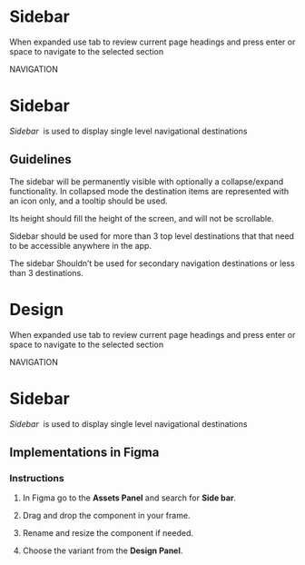 # Sidebar

When expanded use tab to review current page headings and press enter or space to navigate to the selected section

NAVIGATION

# Sidebar

_Sidebar_  is used to display single level navigational destinations

## Guidelines

The sidebar will be permanently visible with optionally a collapse/expand functionality. In collapsed mode the destination items are represented with an icon only, and a tooltip should be used.

Its height should fill the height of the screen, and will not be scrollable.

Sidebar should be used for more than 3 top level destinations that that need to be accessible anywhere in the app.

The sidebar Shouldn’t be used for secondary navigation destinations or less than 3 destinations.



# Design

When expanded use tab to review current page headings and press enter or space to navigate to the selected section

NAVIGATION

# Sidebar

_Sidebar_  is used to display single level navigational destinations

## Implementations in Figma

### Instructions

1.  In Figma go to the **Assets Panel** and search for **Side bar**.
    
2.  Drag and drop the component in your frame.
    
3.  Rename and resize the component if needed.
    
4.  Choose the variant from the **Design Panel**.